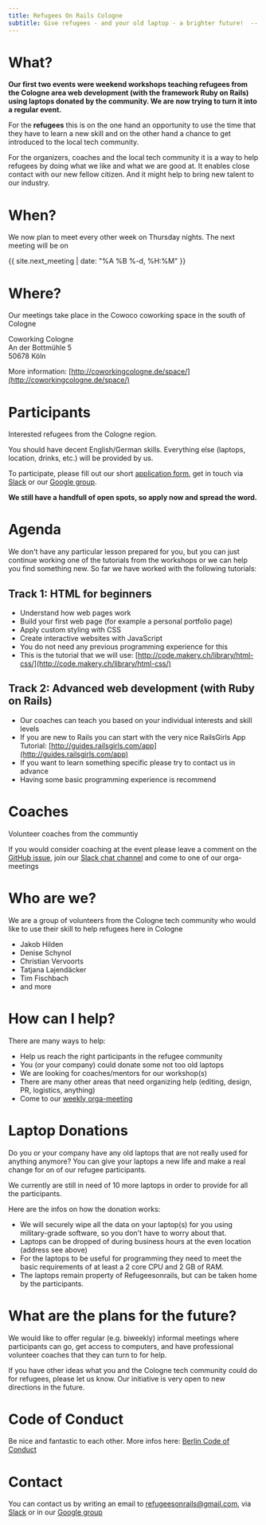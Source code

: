 ```yaml
---
title: Refugees On Rails Cologne
subtitle: Give refugees - and your old laptop - a brighter future!  -- here in Cologne
---
```


# What?

**Our first two events were weekend workshops teaching refugees from the Cologne
area web development (with the framework Ruby on Rails) using laptops donated by
the community. We are now trying to turn it into a regular event.**

For the **refugees** this is on the one hand an opportunity to use the time that
they have to learn a new skill and on the other hand a chance to get introduced
to the local tech community.

For the organizers, coaches and the local tech community it is a way to help
refugees by doing what we like and what we are good at. It enables close contact
with our new fellow citizen. And it might help to bring new talent to our
industry.

# When?

We now plan to meet every other week on Thursday nights. The next meeting will
be on

{{ site.next_meeting | date: "%A %B %-d, %H:%M" }}

# Where?

Our meetings take place in the Cowoco coworking space in the south of Cologne

Coworking Cologne<br>
An der Bottmühle 5<br>
50678 Köln

More information:
[http://coworkingcologne.de/space/](http://coworkingcologne.de/space/)

# Participants

Interested refugees from the Cologne region.

You should have decent English/German skills. Everything else (laptops,
location, drinks, etc.) will be provided by us.

To participate, please fill out our short
[application form](https://docs.google.com/forms/d/1Fll4mj5iLun1Z5W3UF6fdI1WZg41vpaFpWsHYs0CyRk/viewform),
get in touch via [Slack](https://colognerb.sangyye.net) or our
[Google group](https://groups.google.com/forum/#!forum/refugee-code-school-cologne).

**We still have a handfull of open spots, so apply now and spread the word.**

# Agenda

We don't have any particular lesson prepared for you, but you can just continue
working one of the tutorials from the workshops or we can help you find
something new. So far we have worked with the following tutorials:

## Track 1: HTML for beginners

*   Understand how web pages work
*   Build your first web page (for example a personal portfolio page)
*   Apply custom styling with CSS
*   Create interactive websites with JavaScript
*   You do not need any previous programming experience for this
*   This is the tutorial that we will use: [http://code.makery.ch/library/html-css/](http://code.makery.ch/library/html-css/)

## Track 2: Advanced web development (with Ruby on Rails)

*   Our coaches can teach you based on your individual interests and skill levels
*   If you are new to Rails you can start with the very nice RailsGirls App Tutorial: [http://guides.railsgirls.com/app](http://guides.railsgirls.com/app)
*   If you want to learn something specific please try to contact us in advance
*   Having some basic programming experience is recommend

# Coaches

Volunteer coaches from the communtiy

If you would consider coaching at the event please leave a comment on the
[GitHub issue](https://github.com/colognerb/refugees/issues/5), join our
[Slack chat channel](https://colognerb.sangyye.net/) and come to one of our
orga-meetings

# Who are we?

We are a group of volunteers from the Cologne tech community who would like to
use their skill to help refugees here in Cologne

*   Jakob Hilden
*   Denise Schynol
*   Christian Vervoorts
*   Tatjana Lajendäcker
*   Tim Fischbach
*   and more

# How can I help?

There are many ways to help:

*   Help us reach the right participants in the refugee community
*   You (or your company) could donate some not too old laptops
*   We are looking for coaches/mentors for our workshop(s)
*   There are many other areas that need organizing help (editing, design, PR, logistics, anything)
*   Come to our [weekly orga-meeting](#when)

# Laptop Donations

Do you or your company have any old laptops that are not really used for
anything anymore? You can give your laptops a new life and make a real change
for on of our refugee participants.

We currently are still in need of 10 more laptops in order to provide for all
the participants.

Here are the infos on how the donation works:

*   We will securely wipe all the data on your laptop(s) for you using military-grade software, so you don't have to worry about that.
*   Laptops can be dropped of during business hours at the even location (address see above)
*   For the laptops to be useful for programming they need to meet the basic requirements of at least a 2 core CPU and 2 GB of RAM.
*   The laptops remain property of Refugeesonrails, but can be taken home by the participants.

# What are the plans for the future?

We would like to offer regular (e.g. biweekly) informal meetings where
participants can go, get access to computers, and have professional volunteer
coaches that they can turn to for help.

If you have other ideas what you and the Cologne tech community could do for
refugees, please let us know. Our initiative is very open to new directions in
the future.

# Code of Conduct

Be nice and fantastic to each other. More infos here:
[Berlin Code of Conduct](http://berlincodeofconduct.org/)

# Contact

You can contact us by writing an email to
[refugeesonrails@gmail.com](mailto:refugeesonrails@gmail.com),
via [Slack](https://colognerb.sangyye.net/) or in our
[Google group](https://groups.google.com/forum/#!forum/refugee-code-school-cologne)
